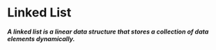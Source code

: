 # Linked List

***A linked list is a linear data structure that stores a collection of data elements dynamically.***
